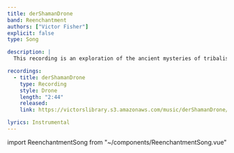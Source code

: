 ```yaml
---
title: derShamanDrone
band: Reenchantment
authors: ["Victor Fisher"]
explicit: false
type: Song

description: |
  This recording is an exploration of the ancient mysteries of tribalism and the shamanic tradition.

recordings:
  - title: derShamanDrone
    type: Recording
    style: Drone
    length: "2:44"
    released: 
    link: https://victorslibrary.s3.amazonaws.com/music/derShamanDrone/derShamanDrone.mp3

lyrics: Instrumental
---
```


import ReenchantmentSong from "~/components/ReenchantmentSong.vue"

<ReenchantmentSong :songData="$frontmatter" />
